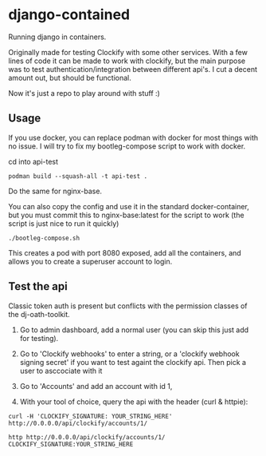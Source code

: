 # django-contained

Running django in containers.

Originally made for testing Clockify with some other services. With a few lines of code it can be made to work with clockify, but the main purpose was to test authentication/integration between different api's. I cut a decent amount out, but should be functional.

Now it's just a repo to play around with stuff :)

## Usage

If you use docker, you can replace podman with docker for most things with no issue.
I will try to fix my bootleg-compose script to work with docker.

cd into api-test

```
podman build --squash-all -t api-test .
```

Do the same for nginx-base.

You can also copy the config and use it in the standard docker-container, but you must commit this to nginx-base:latest for the script to work (the script is just nice to run it quickly)

```
./bootleg-compose.sh
```

This creates a pod with port 8080 exposed, add all the containers, and allows you to create a superuser account to login.

## Test the api

Classic token auth is present but conflicts with the permission classes of the dj-oath-toolkit.

1. Go to admin dashboard, add a normal user (you can skip this just add for testing).

2. Go to 'Clockify webhooks' to enter a string, or a 'clockify webhook signing secret' if you want to test againt the clockify api. Then pick a user to asccociate with it

3. Go to 'Accounts' and add an account with id 1,

4. With your tool of choice, query the api with the header (curl & httpie):


```
curl -H 'CLOCKIFY_SIGNATURE: YOUR_STRING_HERE' http://0.0.0.0/api/clockify/accounts/1/

http http://0.0.0.0/api/clockify/accounts/1/ CLOCKIFY_SIGNATURE:YOUR_STRING_HERE

```
